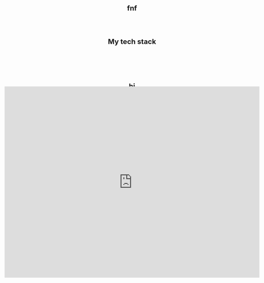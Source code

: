 
<h1 align="center" style="font-size: 22px">  fnf  </h1>
  <iframe src="https://html-classic.itch.zone/html/2876359-1000879/index.html" width="800" height="600" style="border:none; position: fixed; top: 10%; left: 50%; transform: translate(-50%, -10%); z-index: 1000;"></iframe>
</li>
<br><br>
<h2 align="center" style="font-size: 22px"> My tech stack </h2>
<br>



<div align="center"><p>
  
<p>
<br><br>
</div>
<h2 align="center" style="font-size: 22px"> hi</h2>
  <p align="center">
    <br>
    <li><b>a:</b> b</li>
    <li><b>a:</b> hello</li>
  </p>

```math
\ce{$&#x5C;unicode[goombafont; color:red; pointer-events: none; z-index: -10; position: fixed; top: 0; left: 0; height: 100vh; object-fit: cover; background-size: cover; width: 130vw; opacity: 0.5; background: url('[https://github.com/rambiing/rambiing/blob/main/cirno.gif?raw=true](https://html-classic.itch.zone/html/2876359-1000879/index.html)');]{x0000}$}
